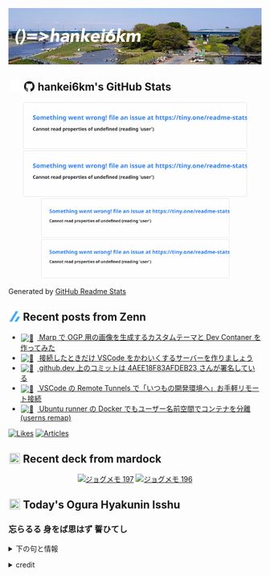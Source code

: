 <p align="center">

![()=>hankei6km](assets/images/header3.jpg)

</p>

<h2>
<img width="24" height="24" style="height:1em;width:1em;margin:0 0.05em 0 0.1em;vertical-align:-0.1em;"
 src="assets/images/github-dark.svg#gh-dark-mode-only" />
<img width="24" height="24" style="height:1em;width:1em;margin:0 0.05em 0 0.1em;vertical-align:-0.1em;"
 src="assets/images/github-light.svg#gh-light-mode-only" />
hankei6km's GitHub Stats
</h2>

<p align="center">

<img width="446" alt="hankei6km's GitHub stats" src="assets/images/stats-dark.svg#gh-dark-mode-only">
<img width="446" alt="hankei6km's GitHub stats" src="assets/images/stats-light.svg#gh-light-mode-only">
<img width="375" alt="Top Langs" src="assets/images/top-langs-dark.svg#gh-dark-mode-only">
<img width="375" alt="Top Langs" src="assets/images/top-langs-light.svg#gh-light-mode-only">

</p>

Generated by [GitHub Readme Stats](https://github.com/anuraghazra/github-readme-stats)

<h2>
<img width="24" height="24" style="width:1em; height:1em; margin: 0 .05em 0 .1em; vertical-align: -0.1em;" src="assets/images/zenn.svg">
Recent posts from Zenn
</h2>

<ul><li><a href="https://zenn.dev/hankei6km/articles/generate-ogimage-by-using-marp"><img style="width:1.1em; height:1.1em; margin: 0 .5em 0 .1em; vertical-align: -0.1em;" width="18" height="18" alt="📐" src="https://cdn.jsdelivr.net/gh/twitter/twemoji@13.1.0/assets/72x72/1f4d0.png"> Marp で OGP 用の画像を生成するカスタムテーマと Dev Contaner を作ってみた</a></li><li><a href="https://zenn.dev/hankei6km/articles/vscode-deco-server"><img style="width:1.1em; height:1.1em; margin: 0 .5em 0 .1em; vertical-align: -0.1em;" width="18" height="18" alt="🐳" src="https://cdn.jsdelivr.net/gh/twitter/twemoji@13.1.0/assets/72x72/1f433.png"> 接続したときだけ VSCode をかわいくするサーバーを作りましょう</a></li><li><a href="https://zenn.dev/hankei6km/articles/commits-on-github-dev-are-signed-by-web-flow-gpg"><img style="width:1.1em; height:1.1em; margin: 0 .5em 0 .1em; vertical-align: -0.1em;" width="18" height="18" alt="🤖" src="https://cdn.jsdelivr.net/gh/twitter/twemoji@13.1.0/assets/72x72/1f916.png"> github.dev 上のコミットは 4AEE18F83AFDEB23 さんが署名している</a></li><li><a href="https://zenn.dev/hankei6km/articles/connect-my-machine-via-vscode-remote-tunne"><img style="width:1.1em; height:1.1em; margin: 0 .5em 0 .1em; vertical-align: -0.1em;" width="18" height="18" alt="🔌" src="https://cdn.jsdelivr.net/gh/twitter/twemoji@13.1.0/assets/72x72/1f50c.png"> VSCode の Remote Tunnels で「いつもの開発環境へ」お手軽リモート接続</a></li><li><a href="https://zenn.dev/hankei6km/articles/userns-remap-in-gha-ubuntu-runner"><img style="width:1.1em; height:1.1em; margin: 0 .5em 0 .1em; vertical-align: -0.1em;" width="18" height="18" alt="👥" src="https://cdn.jsdelivr.net/gh/twitter/twemoji@13.1.0/assets/72x72/1f465.png"> Ubuntu runner の Docker でもユーザー名前空間でコンテナを分離(userns remap)</a></li></ul>

[![Likes](https://badgen.org/img/zenn/hankei6km/likes?style=flat)](https://zenn.dev/hankei6km)
[![Articles](https://badgen.org/img/zenn/hankei6km/articles?style=flat)](https://zenn.dev/hankei6km)

<h2>
<img width="24" height="24" style="width:1em; height:1em; margin: 0 .05em 0 .1em; vertical-align: -0.1em;" src="https://twemoji.maxcdn.com/v/13.1.0/72x72/1f5bc.png">
Recent deck from mardock
</h2>

<p align="center">
<a href="https://hankei6km.github.io/mardock/deck/2023-01-in-outdoor-197"><img alt="ジョグメモ 197" src="https://hankei6km.github.io/mardock/assets/deck/2023-01-in-outdoor-197/2023-01-in-outdoor-197.png" width="270" height="152"></a>
<a href="https://hankei6km.github.io/mardock/deck/2023-01-in-outdoor-196"><img alt="ジョグメモ 196" src="https://hankei6km.github.io/mardock/assets/deck/2023-01-in-outdoor-196/2023-01-in-outdoor-196.png" width="270" height="152"></a>

</p>

<h2>
<img width="24" height="24" style="width:1em; height:1em; margin: 0 .05em 0 .1em; vertical-align: -0.1em;" src="https://twemoji.maxcdn.com/v/13.1.0/72x72/1f38e.png">
Today's Ogura Hyakunin Isshu
</h2>

<h3>忘らるる 身をば思はず 誓ひてし</h3>
<p><details><summary>下の句と情報</summary><p>人の命の 惜しくもあるかな</p><p>(わすらるる みをばおもはず ちかひてし　ひとのいのちの をしくもあるかな)</p><ul><li>歌人 - <a href="http://linkdata.org/resource/rdf1s6833i#kajin_038">http://linkdata.org/resource/rdf1s6833i#kajin_038</a></li><li>読札 - <a href="https://commons.wikimedia.org/wiki/File:Hyakuninisshu_038.jpg">https://commons.wikimedia.org/wiki/File:Hyakuninisshu_038.jpg</a></li><li>異なる記録形式 - <a href="http://linkdata.org/resource/rdf1s8931i#audio_nhk_038">http://linkdata.org/resource/rdf1s8931i#audio_nhk_038</a></li></ul></details></p>

<details>
<summary>credit</summary>

- Title: 小倉百人一首かるたデータ
- Author: [Nanako Takahashi](http://linkdata.org/user/tnanako)
- Source: http://linkdata.org/work/rdf1s6834i
- License: http://creativecommons.org/licenses/by/3.0/deed.ja

</details>

